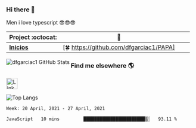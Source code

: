### Hi there 👋

Men i love typescript 😎😎😎 

|      Project :octocat:   |      :star2:   |  |  |
|-------------|-------------------|---|---|
| [**Inicios**](https://github.com/vinitshahdeo/PortScanner) | [:four_leaf_clover: https://github.com/dfgarciac1/PAPA]

<img align="left" alt="dfgarciac1 GitHub Stats" src="https://github-readme-stats.vercel.app/api?username=dfgarciac1&show_icons=true&theme=prussian&include_all_commits=true&hide_border=true&count_private=true">

### Find me elsewhere 🌎

<a href="https://www.linkedin.com/in/david-felipe-garcia-contreras/" target="_blank"><img src="https://iconsplace.com/wp-content/uploads/_icons/ffffff/256/png/linkedin-icon-18-256.png" alt="LinkedIn" width="30"></a>


![Top Langs](https://github-readme-stats.vercel.app/api/top-langs/?username=dfgarciac1&langs_count=10&show_icons=true&theme=prussian&layout=compact&hide_border=true&count_private=true)


<!--START_SECTION:waka-->
```text
Week: 20 April, 2021 - 27 April, 2021

JavaScript   10 mins         ███████████████████████▒░   93.11 % 
```
<!--END_SECTION:waka-->
